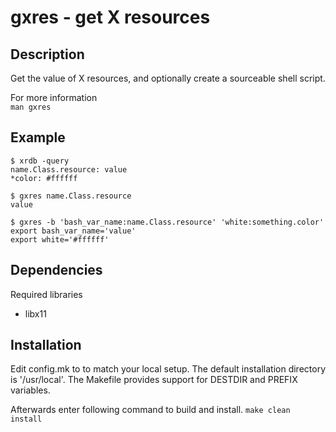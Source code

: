 # gxres - get X resources


## Description

Get the value of X resources, and optionally create a sourceable shell script.

For more information  
`man gxres`


## Example
```
$ xrdb -query
name.Class.resource: value
*color: #ffffff

$ gxres name.Class.resource
value

$ gxres -b 'bash_var_name:name.Class.resource' 'white:something.color'
export bash_var_name='value'
export white='#ffffff'
```


## Dependencies

Required libraries
* libx11


## Installation

Edit config.mk to to match your local setup. The default installation directory is '/usr/local'.
The Makefile provides support for DESTDIR and PREFIX variables.

Afterwards enter following command to build and install.
`make clean install`

